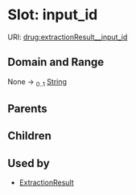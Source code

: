 
# Slot: input_id




URI: [drug:extractionResult__input_id](http://w3id.org/ontogpt/drug/extractionResult__input_id)


## Domain and Range

None &#8594;  <sub>0..1</sub> [String](types/String.md)

## Parents


## Children


## Used by

 * [ExtractionResult](ExtractionResult.md)
